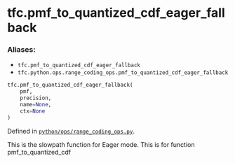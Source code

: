 
# tfc.pmf_to_quantized_cdf_eager_fallback

### Aliases:

* `tfc.pmf_to_quantized_cdf_eager_fallback`
* `tfc.python.ops.range_coding_ops.pmf_to_quantized_cdf_eager_fallback`

``` python
tfc.pmf_to_quantized_cdf_eager_fallback(
    pmf,
    precision,
    name=None,
    ctx=None
)
```



Defined in [`python/ops/range_coding_ops.py`](https://github.com/tensorflow/compression/tree/master/python/ops/range_coding_ops.py).

<!-- Placeholder for "Used in" -->

This is the slowpath function for Eager mode.
This is for function pmf_to_quantized_cdf